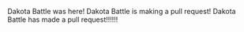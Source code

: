 Dakota Battle was here!
Dakota Battle is making a pull request!
Dakota Battle has made a pull request!!!!!!
